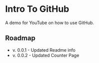 # Intro To GitHub
A demo for YouTube on how to use GitHub.

## Roadmap
* v. 0.0.1 - Updated Readme info
* v. 0.0.2 - Updated Counter Page